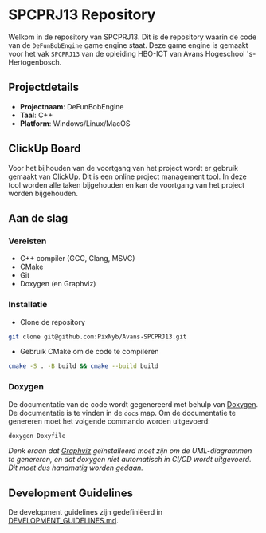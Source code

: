 # SPCPRJ13 Repository

Welkom in de repository van SPCPRJ13. Dit is de repository waarin de code van de `DeFunBobEngine` game engine staat. Deze game engine is gemaakt voor het vak `SPCPRJ13` van de opleiding HBO-ICT van Avans Hogeschool 's-Hertogenbosch.

## Projectdetails

- **Projectnaam**: DeFunBobEngine
- **Taal**: C++
- **Platform**: Windows/Linux/MacOS

## ClickUp Board

Voor het bijhouden van de voortgang van het project wordt er gebruik gemaakt van [ClickUp](https://app.clickup.com/9012037397/v/l/4-90120089132-1). Dit is een online project management tool. In deze tool worden alle taken bijgehouden en kan de voortgang van het project worden bijgehouden.

## Aan de slag

### Vereisten

- C++ compiler (GCC, Clang, MSVC)
- CMake
- Git
- Doxygen (en Graphviz)

### Installatie

- Clone de repository

```bash
git clone git@github.com:PixNyb/Avans-SPCPRJ13.git
```

- Gebruik CMake om de code te compileren

```bash
cmake -S . -B build && cmake --build build
```

### Doxygen

De documentatie van de code wordt gegenereerd met behulp van [Doxygen](https://www.doxygen.nl/index.html). De documentatie is te vinden in de `docs` map. Om de documentatie te genereren moet het volgende commando worden uitgevoerd:

```sh
doxygen Doxyfile
```

_Denk eraan dat [Graphviz](https://graphviz.org/) geïnstalleerd moet zijn om de UML-diagrammen te genereren, en dat doxygen niet automatisch in CI/CD wordt uitgevoerd. Dit moet dus handmatig worden gedaan._

## Development Guidelines

De development guidelines zijn gedefiniëerd in [DEVELOPMENT_GUIDELINES.md](DEVELOPMENT_GUIDELINES.md).
